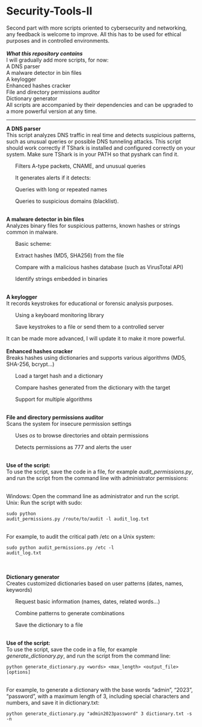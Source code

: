 # Security-Tools-II
Second part with more scripts oriented to cybersecurity and networking, any feedback is welcome to improve. All this has to be used for ethical purposes and in controlled environments.
<br><br><em><b>What this repository contains</b></em>
<br>
I will gradually add more scripts, for now:
<br>A DNS parser
<br>A malware detector in bin files
<br>A keylogger
<br>Enhanced hashes cracker
<br>File and directory permissions auditor
<br>Dictionary generator
<br>All scripts are accompanied by their dependencies and can be upgraded to a more powerful version at any time.


---------------------------------------
<b>A DNS parser</b>
<br>This script analyzes DNS traffic in real time and detects suspicious patterns, such as unusual queries or possible DNS tunneling attacks. This script should work correctly if TShark is installed and configured correctly on your system. Make sure TShark is in your PATH so that pyshark can find it.
  <ol>Filters A-type packets, CNAME, and unusual queries</ol>
  <ol>It generates alerts if it detects:</ol> <ol>Queries with long or repeated names</ol><ol>Queries to suspicious domains (blacklist).</ol>
<br>
<b>A malware detector in bin files</b>
<br>Analyzes binary files for suspicious patterns, known hashes or strings common in malware.
<ol>Basic scheme:</ol>
  <ol>Extract hashes (MD5, SHA256) from the file</ol>
  <ol>Compare with a malicious hashes database (such as VirusTotal API)</ol>
  <ol>Identify strings embedded in binaries</ol>
<br>
<b>A keylogger</b>
<br>It records keystrokes for educational or forensic analysis purposes.
  <ol>Using a keyboard monitoring library</ol>
  <ol>Save keystrokes to a file or send them to a controlled server</ol>
It can be made more advanced, I will update it to make it more powerful.
<br><br>
<b>Enhanced hashes cracker</b>
<br>Breaks hashes using dictionaries and supports various algorithms (MD5, SHA-256, bcrypt...)
  <ol>Load a target hash and a dictionary</ol>
  <ol>Compare hashes generated from the dictionary with the target</ol>
  <ol>Support for multiple algorithms</ol>
<br>
<b>File and directory permissions auditor</b>
<br>Scans the system for insecure permission settings
  <ol>Uses <em>os</em> to browse directories and obtain permissions</ol>
  <ol>Detects permissions as 777 and alerts the user</ol>
<br><b>Use of the script:</b>
<br>To use the script, save the code in a file, for example <em>audit_permissions.py</em>, and run the script from the command line with administrator permissions:

<br>Windows: Open the command line as administrator and run the script.
<br>Unix: Run the script with sudo:
<br><pre><code>sudo python audit_permissions.py /route/to/audit -l audit_log.txt</pre></code>
<br>For example, to audit the critical path /etc on a Unix system:
<br><pre><code>sudo python audit_permissions.py /etc -l audit_log.txt</code></pre>
<br><br><b>Dictionary generator</b>
<br>Creates customized dictionaries based on user patterns (dates, names, keywords)
  <ol>Request basic information (names, dates, related words...)</ol>
  <ol>Combine patterns to generate combinations</ol>
  <ol>Save the dictionary to a file</ol>
<br><b>Use of the script:</b>
<br>To use the script, save the code in a file, for example <em>generate_dictionary.py</em>, and run the script from the command line:
<br><pre><code>python generate_dictionary.py &lt;words&gt; &lt;max_length&gt; &lt;output_file&gt; [options]</code></pre>
<br>For example, to generate a dictionary with the base words “admin”, “2023”, “password”, with a maximum length of 3, including special characters and numbers, and save it in dictionary.txt:
<br><pre><code>python generate_dictionary.py "admin2023password" 3 dictionary.txt -s -n</code></pre>
